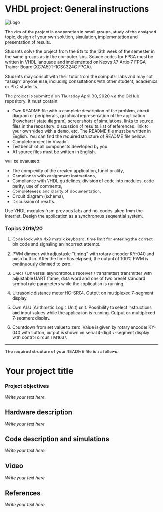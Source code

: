 # VHDL project: General instructions

![Logo](../../logolink_eng.jpg)

The aim of the project is cooperation in small groups, study of the assigned topic, design of your own solution, simulation, implementation and presentation of results.

Students solve the project from the 9th to the 13th week of the semester in the same groups as in the computer labs. Source codes for FPGA must be written in VHDL language and implemented on Nexys A7 Artix-7 FPGA Trainer Board (XC7A50T-1CSG324C FPGA).

Students may consult with their tutor from the computer labs and may not “assign” anyone else, including consultations with other student, academics or PhD students.

The project is submitted on Thursday April 30, 2020 via the GitHub repository. It must contain:

   * Own README file with a complete description of the problem, circuit diagram of peripherals, graphical representation of the application (flowchart / state diagram), screenshots of simulations, links to source files in the repository, discussion of results, list of references, link to your own video with a demo, etc. The README file must be written in English. You can find the required structure of README file bellow.
   * Complete project in Vivado.
   * Testbench of all components developed by you.
   * All source files must be written in English.

Will be evaluated:
   * The complexity of the created application, functionality,
   * Compliance with assignment instructions,
   * Compliance with VHDL guidelines, division of code into modules, code purity, use of comments,
   * Completeness and clarity of documentation,
   * Circuit diagram (schema),
   * Discussion of results.

Use VHDL modules from previous labs and not codes taken from the Internet. Design the application as a synchronous sequential system.


### Topics 2019/20

1. Code lock with 4x3 matrix keyboard, time limit for entering the correct pin code and signaling an incorrect attempt.

2. PWM dimmer with adjustable "timing" with rotary encoder KY-040 and push button. After the time has elapsed, the output of 100% PWM is continuously dimmed to zero.

3. UART (Universal asynchronous receiver / transmitter) transmitter with adjustable UART frame, data word and one of two preset standard symbol rate parameters while the application is running.

4. Ultrasonic distance meter HC-SR04. Output on multiplexed 7-segment display.

5. Own ALU (Arithmetic Logic Unit) unit. Possibility to select instructions and input values while the application is running. Output on multiplexed 7-segment display.

6. Countdown from set value to zero. Value is given by rotary encoder KY-040 with button, output is shown on serial 4-digit 7-segment display with control circuit TM1637.


---

The required structure of your README file is as follows.

# Your project title

### Project objectives

*Write your text here*


## Hardware description

*Write your text here*


## Code description and simulations

*Write your text here*


## Video

*Write your text here*


## References

*Write your text here*
